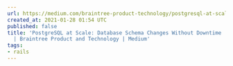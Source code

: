 ```yaml
---
url: https://medium.com/braintree-product-technology/postgresql-at-scale-database-schema-changes-without-downtime-20d3749ed680
created_at: 2021-01-28 01:54 UTC
published: false
title: 'PostgreSQL at Scale: Database Schema Changes Without Downtime | by James Coleman
  | Braintree Product and Technology | Medium'
tags:
- rails
---
```



